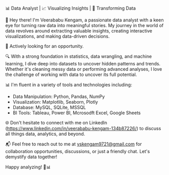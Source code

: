 📊 Data Analyst | 📈 Visualizing Insights | 🧮 Transforming Data

👋 Hey there! I'm Veerababu Kengam, a passionate data analyst with a keen eye for turning raw data into meaningful stories. My journey in the world of data revolves around extracting valuable insights, creating interactive visualizations, and making data-driven decisions.

💼 Actively looking for an opportunity. 

🔍 With a strong foundation in statistics, data wrangling, and machine learning, I dive deep into datasets to uncover hidden patterns and trends. Whether it's cleaning messy data or performing advanced analyses, I love the challenge of working with data to uncover its full potential.

📊 I'm fluent in a variety of tools and technologies including:
- Data Manipulation: Python, Pandas, NumPy
- Visualization: Matplotlib, Seaborn, Plotly
- Database: MySQL, SQLite, MSSQL
- BI Tools: Tableau, Power BI, Mcrosodft Excel, Google Sheets

🌐 Don't hesitate to connect with me on LinkedIn (https://www.linkedin.com/in/veerababu-kengam-134b87226/) to discuss all things data, analytics, and beyond.

📬 Feel free to reach out to me at vskengam9721@gmail.com for collaboration opportunities, discussions, or just a friendly chat. Let's demystify data together!

Happy analyzing! 🚀📊
